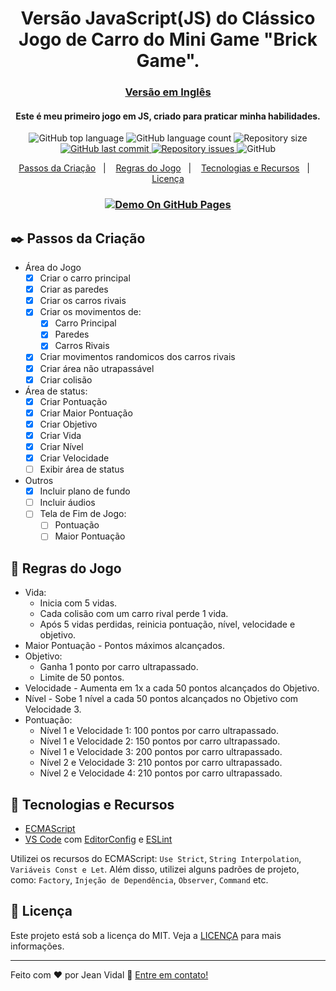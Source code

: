<h1 align="center">
  Versão JavaScript(JS) do Clássico Jogo de Carro do Mini Game "Brick Game".
</h1>

<h3 align="center">
  <a href="README.md">Versão em Inglês</a>
</h3>

<h4 align="center">
  Este é meu primeiro jogo em JS, criado para praticar minha habilidades.
</h4>

<p align="center">
  <img alt="GitHub top language" src="https://img.shields.io/github/languages/top/jvidaln/brick-game-car-racing.svg">
  
  <img alt="GitHub language count" src="https://img.shields.io/github/languages/count/jvidaln/brick-game-car-racing.svg">
  
  <img alt="Repository size" src="https://img.shields.io/github/repo-size/jvidaln/brick-game-car-racing.svg">
  <a href="https://github.com/jvidaln/brick-game-car-racing/commits/master">
    <img alt="GitHub last commit" src="https://img.shields.io/github/last-commit/jvidaln/brick-game-car-racing.svg">
  </a>
  
  <a href="https://github.com/jvidaln/brick-game-car-racing/issues">
    <img alt="Repository issues" src="https://img.shields.io/github/issues/jvidaln/brick-game-car-racing.svg">
  </a>
  
  <img alt="GitHub" src="https://img.shields.io/github/license/jvidaln/brick-game-car-racing"> 
</p>

<p align="center">
  <a href="#black_nib-passos-da-criação">Passos da Criação</a>&nbsp;&nbsp;&nbsp;|&nbsp;&nbsp;&nbsp;
  <a href="#blue_book-regras-do-jogo">Regras do Jogo</a>&nbsp;&nbsp;&nbsp;|&nbsp;&nbsp;&nbsp;
  <a href="#rocket-tecnologias-e-recursos">Tecnologias e Recursos</a>&nbsp;&nbsp;&nbsp;|&nbsp;&nbsp;&nbsp;
  <a href="#memo-licença">Licença</a>
</p>

<h3 align="center">
  <a href="https://jvidaln.github.io/brick-game-car-racing/">
    <img alt="Demo On GitHub Pages" src="https://dummyimage.com/240x46/6b506b/ffffff.png&text=Demo+On+Git+Pages">
  </a>
</h3>

## :black_nib: Passos da Criação

- Área do Jogo
  - [x] Criar o carro principal
  - [x] Criar as paredes
  - [x] Criar os carros rivais
  - [x] Criar os movimentos de:
    - [x] Carro Principal
    - [x] Paredes
    - [x] Carros Rivais
  - [x] Criar movimentos randomicos dos carros rivais
  - [x] Criar área não utrapassável
  - [x] Criar colisão
- Área de status:
  - [x] Criar Pontuação
  - [x] Criar Maior Pontuação
  - [x] Criar Objetivo
  - [x] Criar Vida
  - [x] Criar Nível
  - [x] Criar Velocidade
  - [ ] Exibir área de status
- Outros
  - [x] Incluir plano de fundo
  - [ ] Incluir áudios
  - [ ] Tela de Fim de Jogo:
    - [ ] Pontuação
    - [ ] Maior Pontuação

## :blue_book: Regras do Jogo

- Vida:
  - Inicia com 5 vidas.
  - Cada colisão com um carro rival perde 1 vida.
  - Após 5 vidas perdidas, reinicia pontuação, nível, velocidade e objetivo.
- Maior Pontuação - Pontos máximos alcançados.
- Objetivo:
  - Ganha 1 ponto por carro ultrapassado.
  - Limite de 50 pontos.
- Velocidade - Aumenta em 1x a cada 50 pontos alcançados do Objetivo.
- Nível - Sobe 1 nível a cada 50 pontos alcançados no Objetivo com Velocidade 3.
- Pontuação:
  - Nível 1 e Velocidade 1: 100 pontos por carro ultrapassado.
  - Nível 1 e Velocidade 2: 150 pontos por carro ultrapassado.
  - Nível 1 e Velocidade 3: 200 pontos por carro ultrapassado.
  - Nível 2 e Velocidade 3: 210 pontos por carro ultrapassado.
  - Nível 2 e Velocidade 4: 210 pontos por carro ultrapassado.

## :rocket: Tecnologias e Recursos

- [ECMAScript][es]
- [VS Code][vc] com [EditorConfig][vceditconfig] e [ESLint][vceslint]

Utilizei os recursos do ECMAScript: `Use Strict`, `String Interpolation`, `Variáveis Const e Let`. Além disso, utilizei alguns padrões de projeto, como: `Factory`, `Injeção de Dependência`, `Observer`, `Command` etc.

## :memo: Licença

Este projeto está sob a licença do MIT. Veja a [LICENÇA](https://github.com/jvidaln/jvidaln.github.io/blob/master/LICENSE) para mais informações.

---

Feito com ♥ por Jean Vidal :wave: [Entre em contato!](https://www.linkedin.com/in/jvidalnunes/)

[vc]: https://code.visualstudio.com/
[vceditconfig]: https://marketplace.visualstudio.com/items?itemName=EditorConfig.EditorConfig
[vceslint]: https://marketplace.visualstudio.com/items?itemName=dbaeumer.vscode-eslint
[es]: https://www.ecma-international.org/
